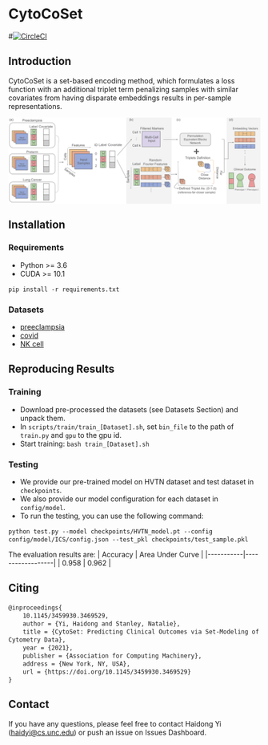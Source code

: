 # CytoCoSet

#[![CircleCI](https://circleci.com/gh/CompCy-lab/cytoset.svg?style=svg&circle-token=7070f7f23c7fccba6d452bcfd2ee2a1cb469a6e0)](https://circleci.com/gh/CompCy-lab/cytoset)

## Introduction

CytoCoSet is a set-based encoding method, which formulates a loss function with an additional triplet term penalizing samples with similar covariates from having disparate embeddings results in per-sample representations.

<p align="center">
<img align="middle" src="./assets/overview.png" alt="CytoCoSet" width="600" />
</p>

## Installation

### Requirements

- Python >= 3.6
- CUDA >= 10.1

```
pip install -r requirements.txt
```

### Datasets

-   [preeclampsia](https://zenodo.org/record/6779483#.Yrygu-zMJhF)
-   [covid](https://zenodo.org/record/6780354#.Yryxg-zMJhE)
-   [NK cell](https://zenodo.org/record/6780417#.Yry12-zMJhE)


## Reproducing Results

### Training

* Download pre-processed the datasets (see Datasets Section) and unpack them.
* In ``scripts/train/train_[Dataset].sh``, set ``bin_file`` to the path of ``train.py`` and ``gpu`` to the gpu id.
* Start training: ``bash train_[Dataset].sh``


### Testing
* We provide our pre-trained model on HVTN dataset and test dataset in ``checkpoints``.
* We also provide our model configuration for each dataset in ``config/model``.
* To run the testing, you can use the following command:
```
python test.py --model checkpoints/HVTN_model.pt --config config/model/ICS/config.json --test_pkl checkpoints/test_sample.pkl
```
The evaluation results are:
| Accuracy  | Area Under Curve |
|-----------|------------------|
|   0.958   |     0.962        |


## Citing

```
@inproceedings{
    10.1145/3459930.3469529,
    author = {Yi, Haidong and Stanley, Natalie},
    title = {CytoSet: Predicting Clinical Outcomes via Set-Modeling of Cytometry Data},
    year = {2021},
    publisher = {Association for Computing Machinery},
    address = {New York, NY, USA},
    url = {https://doi.org/10.1145/3459930.3469529}
}
```


## Contact

If you have any questions, please feel free to contact Haidong Yi (haidyi@cs.unc.edu) or push an issue on Issues Dashboard.


